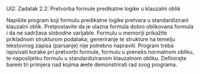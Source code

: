 UI2: Zadatak 2.2: Pretvorba formule predikatne logike u klauzalni oblik 

Napišite program koji formulu predikatne logike pretvara u standardizirani klauzalni oblik. Pretpostavite da je ulazna formula dobro oblikovana formula i da ne sadržava slobodne varijable. Formulu u memoriji prikažite prikladnom strukturom podataka; generiranje te strukture na temelju tekstovnog zapisa (parsanje) nije potrebno napraviti. Program treba ispisivati korake pri pretvorbi formule, formulu u preneks normalnom obliku, te naposlijetku formulu u standardiziranom klauzalnom obliku. Definirajte barem tri primjera nad kojima æete demonstrirati rad svog programa.